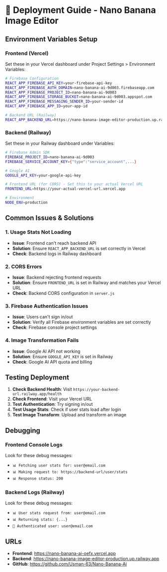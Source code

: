 # 🚀 Deployment Guide - Nano Banana Image Editor

## Environment Variables Setup

### Frontend (Vercel)
Set these in your Vercel dashboard under Project Settings > Environment Variables:

```bash
# Firebase Configuration
REACT_APP_FIREBASE_API_KEY=your-firebase-api-key
REACT_APP_FIREBASE_AUTH_DOMAIN=nano-banana-ai-9d003.firebaseapp.com
REACT_APP_FIREBASE_PROJECT_ID=nano-banana-ai-9d003
REACT_APP_FIREBASE_STORAGE_BUCKET=nano-banana-ai-9d003.appspot.com
REACT_APP_FIREBASE_MESSAGING_SENDER_ID=your-sender-id
REACT_APP_FIREBASE_APP_ID=your-app-id

# Backend URL (Railway)
REACT_APP_BACKEND_URL=https://nano-banana-image-editor-production.up.railway.app
```

### Backend (Railway)
Set these in your Railway dashboard under Variables:

```bash
# Firebase Admin SDK
FIREBASE_PROJECT_ID=nano-banana-ai-9d003
FIREBASE_SERVICE_ACCOUNT_KEY={"type":"service_account",...}

# Google AI
GOOGLE_API_KEY=your-google-api-key

# Frontend URL (for CORS) - Set this to your actual Vercel URL
FRONTEND_URL=https://your-actual-vercel-url.vercel.app

# Environment
NODE_ENV=production
```

## Common Issues & Solutions

### 1. Usage Stats Not Loading
- **Issue**: Frontend can't reach backend API
- **Solution**: Ensure `REACT_APP_BACKEND_URL` is set correctly in Vercel
- **Check**: Backend logs in Railway dashboard

### 2. CORS Errors
- **Issue**: Backend rejecting frontend requests
- **Solution**: Ensure `FRONTEND_URL` is set in Railway and matches your Vercel URL
- **Check**: Backend CORS configuration in `server.js`

### 3. Firebase Authentication Issues
- **Issue**: Users can't sign in/out
- **Solution**: Verify all Firebase environment variables are set correctly
- **Check**: Firebase console project settings

### 4. Image Transformation Fails
- **Issue**: Google AI API not working
- **Solution**: Ensure `GOOGLE_API_KEY` is set in Railway
- **Check**: Google AI API quota and billing

## Testing Deployment

1. **Check Backend Health**: Visit `https://your-backend-url.railway.app/health`
2. **Check Frontend**: Visit your Vercel URL
3. **Test Authentication**: Try signing in/out
4. **Test Usage Stats**: Check if user stats load after login
5. **Test Image Transform**: Upload and transform an image

## Debugging

### Frontend Console Logs
Look for these debug messages:
- `📊 Fetching user stats for: user@email.com`
- `📊 Making request to: https://backend-url/user/stats`
- `📊 Response status: 200`

### Backend Logs (Railway)
Look for these debug messages:
- `📊 User stats request from: user@email.com`
- `📊 Returning stats: {...}`
- `🔐 Authenticated user: user@email.com`

## URLs
- **Frontend**: https://nano-banana-ai-oefx.vercel.app
- **Backend**: https://nano-banana-image-editor-production.up.railway.app
- **GitHub**: https://github.com/Usman-63/Nano-Banana-Ai

